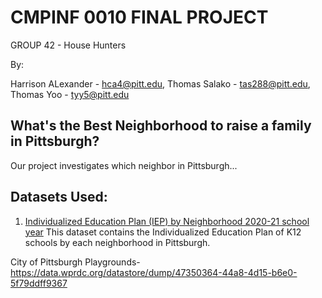 # **CMPINF 0010 FINAL PROJECT**
GROUP 42 - House Hunters

By:

Harrison ALexander - hca4@pitt.edu, 
Thomas Salako - tas288@pitt.edu, 
Thomas Yoo - tyy5@pitt.edu
## **What's the Best Neighborhood to raise a family in Pittsburgh?**

Our project investigates which neighbor in Pittsburgh...
## **Datasets Used:**

1. [Individualized Education Plan (IEP) by Neighborhood 2020-21 school year](https://data.wprdc.org/dataset/pittsburgh-public-schools-individualized-education-plan-iep/resource/62403582-e6c3-40b6-9bb6-d5d38e3f058d) This dataset contains the Individualized Education Plan of K12 schools by each neighborhood in Pittsburgh.

City of Pittsburgh Playgrounds- https://data.wprdc.org/datastore/dump/47350364-44a8-4d15-b6e0-5f79ddff9367
